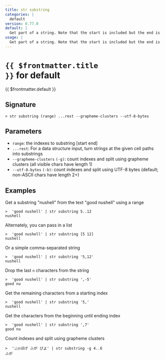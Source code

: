 ```yaml
---
title: str substring
categories: |
  default
version: 0.77.0
default: |
  Get part of a string. Note that the start is included but the end is excluded, and that the first character of a string is index 0.
usage: |
  Get part of a string. Note that the start is included but the end is excluded, and that the first character of a string is index 0.
---
```


# <code>{{ $frontmatter.title }}</code> for default

<div class='command-title'>{{ $frontmatter.default }}</div>

## Signature

```> str substring (range) ...rest --grapheme-clusters --utf-8-bytes```

## Parameters

 -  `range`: the indexes to substring [start end]
 -  `...rest`: For a data structure input, turn strings at the given cell paths into substrings
 -  `--grapheme-clusters` `(-g)`: count indexes and split using grapheme clusters (all visible chars have length 1)
 -  `--utf-8-bytes` `(-b)`: count indexes and split using UTF-8 bytes (default; non-ASCII chars have length 2+)

## Examples

Get a substring "nushell" from the text "good nushell" using a range
```shell
>  'good nushell' | str substring 5..12
nushell
```

Alternately, you can pass in a list
```shell
>  'good nushell' | str substring [5 12]
nushell
```

Or a simple comma-separated string
```shell
>  'good nushell' | str substring '5,12'
nushell
```

Drop the last `n` characters from the string
```shell
>  'good nushell' | str substring ',-5'
good nu
```

Get the remaining characters from a starting index
```shell
>  'good nushell' | str substring '5,'
nushell
```

Get the characters from the beginning until ending index
```shell
>  'good nushell' | str substring ',7'
good nu
```

Count indexes and split using grapheme clusters
```shell
>  '🇯🇵ほげ ふが ぴよ' | str substring -g 4..6
ふが
```

